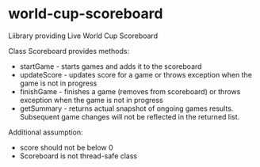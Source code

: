# world-cup-scoreboard

Liibrary providing Live World Cup Scoreboard

Class Scoreboard provides methods:
- startGame - starts games and adds it to the scoreboard
- updateScore - updates score for a game or throws exception when the game is not in progress
- finishGame - finishes a game (removes from scoreboard) or throws exception when the game is not in progress
- getSummary - returns actual snapshot of ongoing games results. Subsequent game changes will not be reflected in the returned list.

Additional assumption:
- score should not be below 0
- Scoreboard is not thread-safe class